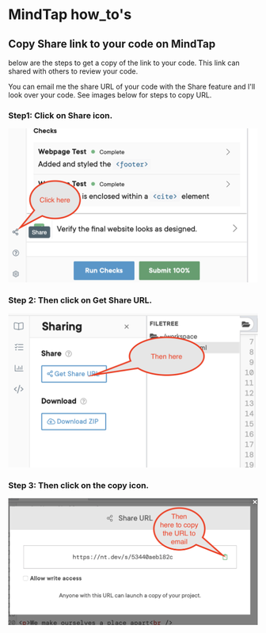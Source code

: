 # MindTap how_to's
## Copy Share link to your code on MindTap

below are the steps to get a copy of the link to your code. This link can shared with others to review your code.

You can email me the share URL of your code with the Share feature and I'll look over your code. See images below for steps to copy URL.

### Step1: Click on Share icon.

![Share icon](MindTap_share-1.png)

### Step 2: Then click on Get Share URL.

![](MindTap_share-2.png)

### Step 3: Then click on the copy icon.

![](MindTap_share-3.png)
